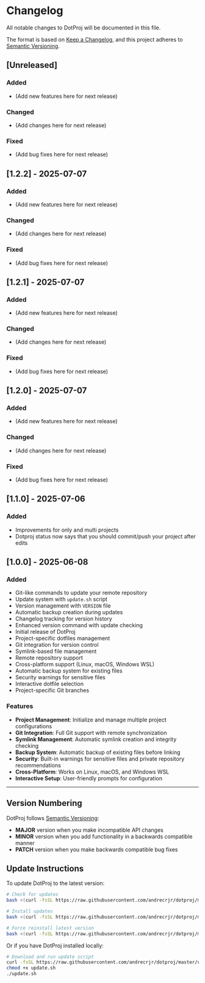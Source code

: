 # Changelog

All notable changes to DotProj will be documented in this file.

The format is based on [Keep a Changelog](https://keepachangelog.com/en/1.0.0/),
and this project adheres to [Semantic Versioning](https://semver.org/spec/v2.0.0.html).

## [Unreleased]

### Added
- (Add new features here for next release)

### Changed
- (Add changes here for next release)

### Fixed
- (Add bug fixes here for next release)

## [1.2.2] - 2025-07-07

### Added
- (Add new features here for next release)

### Changed
- (Add changes here for next release)

### Fixed
- (Add bug fixes here for next release)

## [1.2.1] - 2025-07-07

### Added
- (Add new features here for next release)

### Changed
- (Add changes here for next release)

### Fixed
- (Add bug fixes here for next release)

## [1.2.0] - 2025-07-07

### Added
- (Add new features here for next release)

### Changed
- (Add changes here for next release)

### Fixed
- (Add bug fixes here for next release)

## [1.1.0] - 2025-07-06

### Added 
- Improvements for only and multi projects
- Dotproj status now says that you should commit/push your project after edits

## [1.0.0] - 2025-06-08

### Added
- Git-like commands to update your remote repository
- Update system with `update.sh` script
- Version management with `VERSION` file
- Automatic backup creation during updates
- Changelog tracking for version history
- Enhanced version command with update checking
- Initial release of DotProj
- Project-specific dotfiles management
- Git integration for version control
- Symlink-based file management
- Remote repository support
- Cross-platform support (Linux, macOS, Windows WSL)
- Automatic backup system for existing files
- Security warnings for sensitive files
- Interactive dotfile selection
- Project-specific Git branches

### Features
- **Project Management**: Initialize and manage multiple project configurations
- **Git Integration**: Full Git support with remote synchronization
- **Symlink Management**: Automatic symlink creation and integrity checking
- **Backup System**: Automatic backup of existing files before linking
- **Security**: Built-in warnings for sensitive files and private repository recommendations
- **Cross-Platform**: Works on Linux, macOS, and Windows WSL
- **Interactive Setup**: User-friendly prompts for configuration

---

## Version Numbering

DotProj follows [Semantic Versioning](https://semver.org/):

- **MAJOR** version when you make incompatible API changes
- **MINOR** version when you add functionality in a backwards compatible manner  
- **PATCH** version when you make backwards compatible bug fixes

## Update Instructions

To update DotProj to the latest version:

```bash
# Check for updates
bash <(curl -fsSL https://raw.githubusercontent.com/andrecrjr/dotproj/master/update.sh) --check

# Install updates
bash <(curl -fsSL https://raw.githubusercontent.com/andrecrjr/dotproj/master/update.sh)

# Force reinstall latest version
bash <(curl -fsSL https://raw.githubusercontent.com/andrecrjr/dotproj/master/update.sh) --force
```

Or if you have DotProj installed locally:

```bash
# Download and run update script
curl -fsSL https://raw.githubusercontent.com/andrecrjr/dotproj/master/update.sh -o update.sh
chmod +x update.sh
./update.sh
``` 
